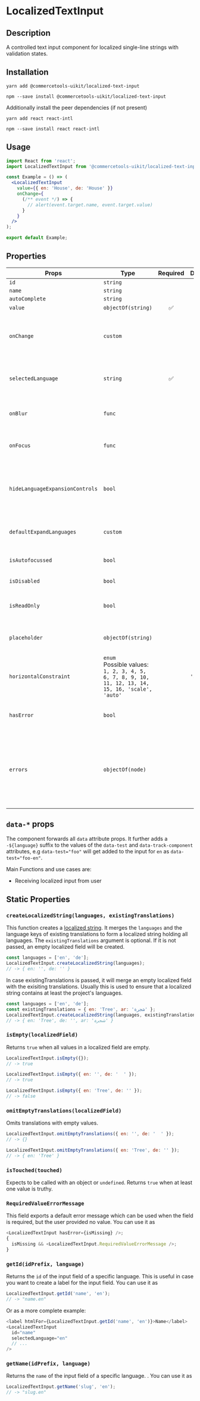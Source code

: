 <!-- THIS IS AN AUTOGENERATED FILE. DO NOT EDIT THIS FILE DIRECTLY. -->
<!-- This file is created by the `yarn generate-readme` script. -->

# LocalizedTextInput

## Description

A controlled text input component for localized single-line strings with validation states.

## Installation

```
yarn add @commercetools-uikit/localized-text-input
```

```
npm --save install @commercetools-uikit/localized-text-input
```

Additionally install the peer dependencies (if not present)

```
yarn add react react-intl
```

```
npm --save install react react-intl
```

## Usage

```jsx
import React from 'react';
import LocalizedTextInput from '@commercetools-uikit/localized-text-input';

const Example = () => (
  <LocalizedTextInput
    value={{ en: 'House', de: 'House' }}
    onChange={
      (/** event */) => {
        // alert(event.target.name, event.target.value)
      }
    }
  />
);

export default Example;
```

## Properties

| Props                           | Type                                                                                                     | Required | Default   | Description                                                                                                                                                 |
| ------------------------------- | -------------------------------------------------------------------------------------------------------- | :------: | --------- | ----------------------------------------------------------------------------------------------------------------------------------------------------------- |
| `id`                            | `string`                                                                                                 |          |           |                                                                                                                                                             |
| `name`                          | `string`                                                                                                 |          |           |                                                                                                                                                             |
| `autoComplete`                  | `string`                                                                                                 |          |           |                                                                                                                                                             |
| `value`                         | `objectOf(string)`                                                                                       |    ✅    |           |                                                                                                                                                             |
| `onChange`                      | `custom`                                                                                                 |          |           | Gets called when any input is changed. Is called with the change event of the changed input.                                                                |
| `selectedLanguage`              | `string`                                                                                                 |    ✅    |           | Specifies which language will be shown in case the `LocalizedTextInput` is collapsed.                                                                       |
| `onBlur`                        | `func`                                                                                                   |          |           | Called when any field is blurred. Is called with the `event` of that field.                                                                                 |
| `onFocus`                       | `func`                                                                                                   |          |           | Called when any field is focussed. Is called with the `event` of that field.                                                                                |
| `hideLanguageExpansionControls` | `bool`                                                                                                   |          |           | Will hide the language expansion controls when set to `true`. All languages will be shown when set to `true`.                                               |
| `defaultExpandLanguages`        | `custom`                                                                                                 |          |           | Controls whether one or all languages are visible by default                                                                                                |
| `isAutofocussed`                | `bool`                                                                                                   |          |           | Focus the input field on initial render                                                                                                                     |
| `isDisabled`                    | `bool`                                                                                                   |          |           | Disables all input fields.                                                                                                                                  |
| `isReadOnly`                    | `bool`                                                                                                   |          |           | Disables all input fields and shows them in read-only mode.                                                                                                 |
| `placeholder`                   | `objectOf(string)`                                                                                       |          |           | Placeholders for each language. Object of the same shape as `value`.                                                                                        |
| `horizontalConstraint`          | `enum`<br/>Possible values:<br/>`1, 2, 3, 4, 5, 6, 7, 8, 9, 10, 11, 12, 13, 14, 15, 16, 'scale', 'auto'` |          | `'scale'` | Horizontal size limit of the input fields.                                                                                                                  |
| `hasError`                      | `bool`                                                                                                   |          |           | Will apply the error state to each input without showing any error message.                                                                                 |
| `errors`                        | `objectOf(node)`                                                                                         |          |           | Used to show errors underneath the inputs of specific currencies. Pass an object whose key is a currency and whose value is the error to show for that key. |

## `data-*` props

The component forwards all `data` attribute props. It further adds a `-${language}` suffix to the values of the `data-test` and `data-track-component` attributes, e.g `data-test="foo"` will get added to the input for `en` as `data-test="foo-en"`.

Main Functions and use cases are:

- Receiving localized input from user

## Static Properties

### `createLocalizedString(languages, existingTranslations)`

This function creates a [localized string](https://docs.commercetools.com/http-api-types.html#localizedstring). It merges the `languages` and the language keys of existing translations to form a localized string holding all languages.
The `existingTranslations` argument is optional. If it is not passed, an empty localized field will be created.

```js
const languages = ['en', 'de'];
LocalizedTextInput.createLocalizedString(languages);
// -> { en: '', de: '' }
```

In case existingTranslations is passed, it will merge an empty localized field with the exisiting translations. Usually this is used to ensure that a localized string contains at least the project's languages.

```js
const languages = ['en', 'de'];
const existingTranslations = { en: 'Tree', ar: 'شجرة' };
LocalizedTextInput.createLocalizedString(languages, existingTranslations);
// -> { en: 'Tree', de: '', ar: 'شجرة' }
```

### `isEmpty(localizedField)`

Returns `true` when all values in a localized field are empty.

```js
LocalizedTextInput.isEmpty({});
// -> true
```

```js
LocalizedTextInput.isEmpty({ en: '', de: '  ' });
// -> true
```

```js
LocalizedTextInput.isEmpty({ en: 'Tree', de: '' });
// -> false
```

### `omitEmptyTranslations(localizedField)`

Omits translations with empty values.

```js
LocalizedTextInput.omitEmptyTranslations({ en: '', de: '  ' });
// -> {}
```

```js
LocalizedTextInput.omitEmptyTranslations({ en: 'Tree', de: '' });
// -> { en: 'Tree' }
```

### `isTouched(touched)`

Expects to be called with an object or `undefined`.
Returns `true` when at least one value is truthy.

### `RequiredValueErrorMessage`

This field exports a default error message which can be used when the field is
required, but the user provided no value. You can use it as

```js
<LocalizedTextInput hasError={isMissing} />;
{
  isMissing && <LocalizedTextInput.RequiredValueErrorMessage />;
}
```

### `getId(idPrefix, language)`

Returns the `id` of the input field of a specific language. This is useful in case you want to create a label for the input field. You can use it as

```js
LocalizedTextInput.getId('name', 'en');
// -> "name.en"
```

Or as a more complete example:

```js
<label htmlFor={LocalizedTextInput.getId('name', 'en')}>Name</label>
<LocalizedTextInput
  id="name"
  selectedLanguage="en"
  // ...
/>
```

### `getName(idPrefix, language)`

Returns the `name` of the input field of a specific language. . You can use it as

```js
LocalizedTextInput.getName('slug', 'en');
// -> "slug.en"
```

